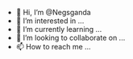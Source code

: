 - 👋 Hi, I’m @Negsganda
- 👀 I’m interested in ...
- 🌱 I’m currently learning ...
- 💞️ I’m looking to collaborate on ...
- 📫 How to reach me ...

<!---
Negsganda/Negsganda is a ✨ special ✨ repository because its `README.md` (this file) appears on your GitHub profile.
You can click the Preview link to take a look at your changes.
--->
